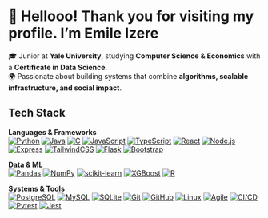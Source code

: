 # 👋 Hellooo! Thank you for visiting my profile. I’m Emile Izere  

🎓 Junior at **Yale University**, studying **Computer Science & Economics** with a **Certificate in Data Science**.  
🌍 Passionate about building systems that combine **algorithms, scalable infrastructure, and social impact**.  

## Tech Stack  

**Languages & Frameworks**  
[![Python](https://img.shields.io/badge/Python-3776AB?logo=python&logoColor=white)](https://www.python.org/)
[![Java](https://img.shields.io/badge/Java-007396?logo=openjdk&logoColor=white)](https://www.java.com/)
[![C](https://img.shields.io/badge/C-00599C?logo=c&logoColor=white)](https://en.wikipedia.org/wiki/C_(programming_language))
[![JavaScript](https://img.shields.io/badge/JavaScript-F7DF1E?logo=javascript&logoColor=black)](https://developer.mozilla.org/en-US/docs/Web/JavaScript)
[![TypeScript](https://img.shields.io/badge/TypeScript-3178C6?logo=typescript&logoColor=white)](https://www.typescriptlang.org/)
[![React](https://img.shields.io/badge/React-61DAFB?logo=react&logoColor=black)](https://reactjs.org/)
[![Node.js](https://img.shields.io/badge/Node.js-339933?logo=node.js&logoColor=white)](https://nodejs.org/)
[![Express](https://img.shields.io/badge/Express-000000?logo=express&logoColor=white)](https://expressjs.com/)
[![TailwindCSS](https://img.shields.io/badge/Tailwind-06B6D4?logo=tailwindcss&logoColor=white)](https://tailwindcss.com/)
[![Flask](https://img.shields.io/badge/Flask-000000?logo=flask&logoColor=white)](https://flask.palletsprojects.com/)
[![Bootstrap](https://img.shields.io/badge/Bootstrap-7952B3?logo=bootstrap&logoColor=white)](https://getbootstrap.com/)

**Data & ML**  
[![Pandas](https://img.shields.io/badge/Pandas-150458?logo=pandas&logoColor=white)](https://pandas.pydata.org/)
[![NumPy](https://img.shields.io/badge/NumPy-013243?logo=numpy&logoColor=white)](https://numpy.org/)
[![scikit-learn](https://img.shields.io/badge/scikit--learn-F7931E?logo=scikitlearn&logoColor=white)](https://scikit-learn.org/)
[![XGBoost](https://img.shields.io/badge/XGBoost-EB5E0B?logo=xgboost&logoColor=white)](https://xgboost.readthedocs.io/)
[![R](https://img.shields.io/badge/R-276DC3?logo=r&logoColor=white)](https://www.r-project.org/)

**Systems & Tools**  
[![PostgreSQL](https://img.shields.io/badge/PostgreSQL-336791?logo=postgresql&logoColor=white)](https://www.postgresql.org/)
[![MySQL](https://img.shields.io/badge/MySQL-4479A1?logo=mysql&logoColor=white)](https://www.mysql.com/)
[![SQLite](https://img.shields.io/badge/SQLite-003B57?logo=sqlite&logoColor=white)](https://www.sqlite.org/)
[![Git](https://img.shields.io/badge/Git-F05032?logo=git&logoColor=white)](https://git-scm.com/)
[![GitHub](https://img.shields.io/badge/GitHub-181717?logo=github&logoColor=white)](https://github.com/)
[![Linux](https://img.shields.io/badge/Linux-FCC624?logo=linux&logoColor=black)](https://www.linux.org/)
[![Agile](https://img.shields.io/badge/Agile-FF6600?logo=agile&logoColor=white)](https://en.wikipedia.org/wiki/Agile_software_development)
[![CI/CD](https://img.shields.io/badge/CI/CD-2088FF?logo=githubactions&logoColor=white)](https://docs.github.com/en/actions)
[![Pytest](https://img.shields.io/badge/Pytest-0A9EDC?logo=pytest&logoColor=white)](https://docs.pytest.org/)
[![Jest](https://img.shields.io/badge/Jest-C21325?logo=jest&logoColor=white)](https://jestjs.io/)
